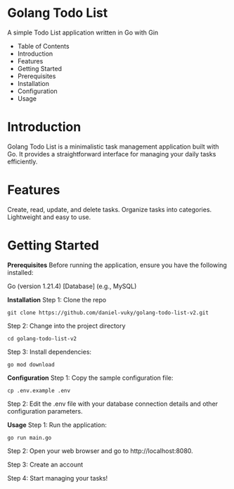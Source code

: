 # Golang Todo List

A simple Todo List application written in Go with Gin

- Table of Contents
- Introduction
- Features
- Getting Started
- Prerequisites
- Installation
- Configuration
- Usage

# Introduction
Golang Todo List is a minimalistic task management application built with Go. It provides a straightforward interface for managing your daily tasks efficiently.

# Features
Create, read, update, and delete tasks.
Organize tasks into categories.
Lightweight and easy to use.

# Getting Started

**Prerequisites**
Before running the application, ensure you have the following installed:

Go (version 1.21.4)
[Database] (e.g., MySQL)

**Installation**
Step 1: Clone the repo
```
git clone https://github.com/daniel-vuky/golang-todo-list-v2.git
```

Step 2: Change into the project directory
```
cd golang-todo-list-v2
```

Step 3: Install dependencies:
```
go mod download
```

**Configuration**
Step 1: Copy the sample configuration file:
```
cp .env.example .env
```
Step 2: Edit the .env file with your database connection details and other configuration parameters.

**Usage**
Step 1: Run the application:
```
go run main.go
```

Step 2: Open your web browser and go to http://localhost:8080.

Step 3: Create an account

Step 4: Start managing your tasks!




